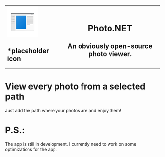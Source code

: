 <table align='center', width='100%'>
  <tr>
    <td align='left'>
      <img src='photo viewer/images/placeholder.png', style="width: 100px; height: 100px;">
      <h2>*placeholder icon</h2>
    </td> 
    <td align='center'>
      <h1>Photo.NET</h1>
      <h2>An obviously open-source photo viewer.</h2>
    </td>
  </tr>
</table>

# View every photo from a selected path
Just add the path where your photos are and enjoy them!

# P.S.:
The app is still in development. I currently need to work on some optimizations for the app.


